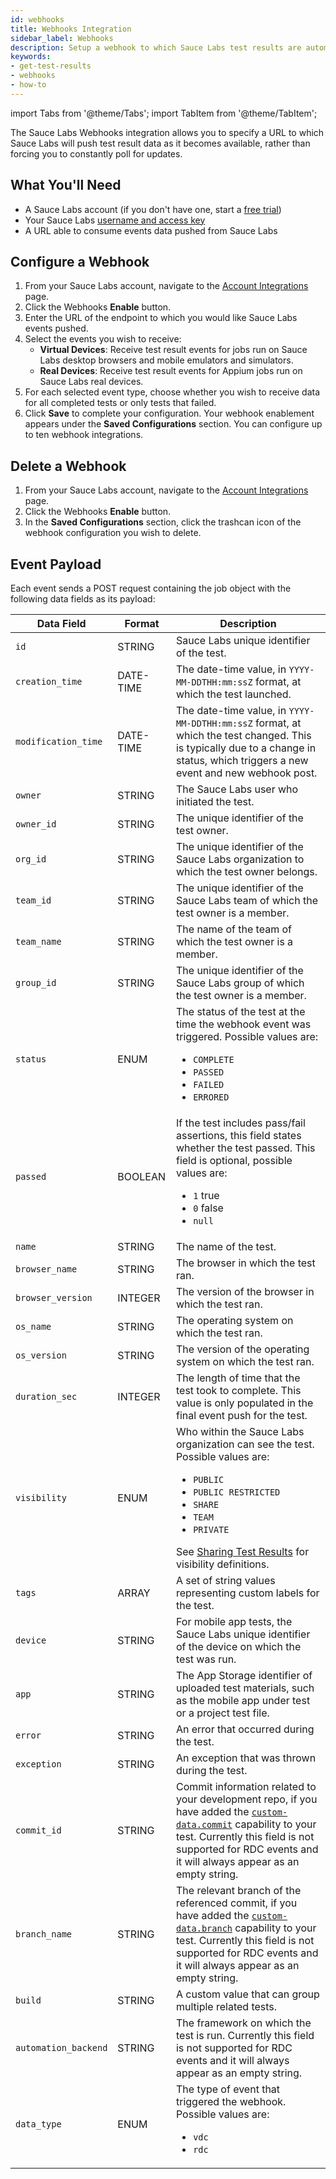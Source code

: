 ```yaml
---
id: webhooks
title: Webhooks Integration
sidebar_label: Webhooks
description: Setup a webhook to which Sauce Labs test results are automatically pushed.
keywords:
- get-test-results
- webhooks
- how-to
---
```


import Tabs from '@theme/Tabs';
import TabItem from '@theme/TabItem';

The Sauce Labs Webhooks integration allows you to specify a URL to which Sauce Labs will push test result data as it becomes available, rather than forcing you to constantly poll for updates.

## What You'll Need

- A Sauce Labs account (if you don't have one, start a [free trial](https://saucelabs.com/sign-up))
- Your Sauce Labs [username and access key](https://app.saucelabs.com/user-settings)
- A URL able to consume events data pushed from Sauce Labs

## Configure a Webhook

1. From your Sauce Labs account, navigate to the [Account Integrations](https://app.saucelabs.com/integrations) page.
1. Click the Webhooks **Enable** button.
1. Enter the URL of the endpoint to which you would like Sauce Labs events pushed.
1. Select the events you wish to receive:
   - **Virtual Devices**: Receive test result events for jobs run on Sauce Labs desktop browsers and mobile emulators and simulators.
   - **Real Devices**: Receive test result events for Appium jobs run on Sauce Labs real devices.
1. For each selected event type, choose whether you wish to receive data for all completed tests or only tests that failed.
1. Click **Save** to complete your configuration. Your webhook enablement appears under the **Saved Configurations** section. You can configure up to ten webhook integrations.

## Delete a Webhook

1. From your Sauce Labs account, navigate to the [Account Integrations](https://app.saucelabs.com/integrations) page.
1. Click the Webhooks **Enable** button.
1. In the **Saved Configurations** section, click the trashcan icon of the webhook configuration you wish to delete.

## Event Payload

Each event sends a POST request containing the job object with the following data fields as its payload:

| Data Field           | Format    | Description                                                                                                                                                                                                                                                                          |
| -------------------- | --------- | ------------------------------------------------------------------------------------------------------------------------------------------------------------------------------------------------------------------------------------------------------------------------------------ |
| `id`                 | STRING    | Sauce Labs unique identifier of the test.                                                                                                                                                                                                                                            |
| `creation_time`      | DATE-TIME | The date-time value, in `YYYY-MM-DDTHH:mm:ssZ` format, at which the test launched.                                                                                                                                                                                                   |
| `modification_time`  | DATE-TIME | The date-time value, in `YYYY-MM-DDTHH:mm:ssZ` format, at which the test changed. This is typically due to a change in status, which triggers a new event and new webhook post.                                                                                                      |
| `owner`              | STRING    | The Sauce Labs user who initiated the test.                                                                                                                                                                                                                                          |
| `owner_id`           | STRING    | The unique identifier of the test owner.                                                                                                                                                                                                                                             |
| `org_id`             | STRING    | The unique identifier of the Sauce Labs organization to which the test owner belongs.                                                                                                                                                                                                |
| `team_id`            | STRING    | The unique identifier of the Sauce Labs team of which the test owner is a member.                                                                                                                                                                                                    |
| `team_name`          | STRING    | The name of the team of which the test owner is a member.                                                                                                                                                                                                                            |
| `group_id`           | STRING    | The unique identifier of the Sauce Labs group of which the test owner is a member.                                                                                                                                                                                                   |
| `status`             | ENUM      | The status of the test at the time the webhook event was triggered. Possible values are:<br/><ul><li>`COMPLETE`</li><li>`PASSED`</li><li>`FAILED`</li><li>`ERRORED`</li></ul>                                                                                                        |
| `passed`             | BOOLEAN   | If the test includes pass/fail assertions, this field states whether the test passed. This field is optional, possible values are:<br/><ul><li>`1` true</li><li>`0` false</li><li>`null`</li></ul>                                                                                   |
| `name`               | STRING    | The name of the test.                                                                                                                                                                                                                                                                |
| `browser_name`       | STRING    | The browser in which the test ran.                                                                                                                                                                                                                                                   |
| `browser_version`    | INTEGER   | The version of the browser in which the test ran.                                                                                                                                                                                                                                    |
| `os_name`            | STRING    | The operating system on which the test ran.                                                                                                                                                                                                                                          |
| `os_version`         | STRING    | The version of the operating system on which the test ran.                                                                                                                                                                                                                           |
| `duration_sec`       | INTEGER   | The length of time that the test took to complete. This value is only populated in the final event push for the test.                                                                                                                                                                |
| `visibility`         | ENUM      | Who within the Sauce Labs organization can see the test. Possible values are:<br/><ul><li>`PUBLIC`</li><li>`PUBLIC RESTRICTED`</li><li>`SHARE`</li><li>`TEAM`</li><li>`PRIVATE`</li></ul>See [Sharing Test Results](/test-results/sharing-test-results/) for visibility definitions. |
| `tags`               | ARRAY     | A set of string values representing custom labels for the test.                                                                                                                                                                                                                      |
| `device`             | STRING    | For mobile app tests, the Sauce Labs unique identifier of the device on which the test was run.                                                                                                                                                                                      |
| `app`                | STRING    | The App Storage identifier of uploaded test materials, such as the mobile app under test or a project test file.                                                                                                                                                                     |
| `error`              | STRING    | An error that occurred during the test.                                                                                                                                                                                                                                              |
| `exception`          | STRING    | An exception that was thrown during the test.                                                                                                                                                                                                                                        |
| `commit_id`          | STRING    | Commit information related to your development repo, if you have added the [`custom-data.commit`](/dev/test-configuration-options/#custom-data) capability to your test. Currently this field is not supported for RDC events and it will always appear as an empty string.          |
| `branch_name`        | STRING    | The relevant branch of the referenced commit, if you have added the [`custom-data.branch`](/dev/test-configuration-options/#custom-data) capability to your test. Currently this field is not supported for RDC events and it will always appear as an empty string.                 |
| `build`              | STRING    | A custom value that can group multiple related tests.                                                                                                                                                                                                                                |
| `automation_backend` | STRING    | The framework on which the test is run. Currently this field is not supported for RDC events and it will always appear as an empty string.                                                                                                                                           |
| `data_type`          | ENUM      | The type of event that triggered the webhook. Possible values are: <br/><ul><li>`vdc`</li><li>`rdc`</li></ul>                                                                                                                                                                        |
